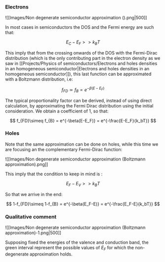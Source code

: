 ### Electrons

![[Images/Non degenerate semiconductor approximation ().png|500]]

In most cases in semiconductors the DOS and the Fermi energy are such that:

$$ E_C-E_F >> k_BT $$

This imply that from the crossing onwards of the DOS with the Fermi-Dirac distribution (which is the only contributing part in the electron density as we saw in [[Projects/Physics of semiconductors/Electrons and holes densities in an homogeneous semiconductor|Electrons and holes densities in an homogeneous semiconductor]]), this last function can be approximated with a Boltzmann distribution, i.e: 

$$ f_{FD}\simeq f_{B} \propto e^{-\beta(E-E_F)} $$

The typical proportionality factor can be derived, instead of using direct calculation, by approximating the Fermi Dirac distribution using the initial consideration.
We obtain a coefficient of 1, so that:

$$ f_{FD}\simeq f_{B} = e^{-\beta(E-E_F)} = e^{-\frac{E-E_F}{k_bT}}  $$

### Holes

Note that the same approximation can be done on holes, while this time we are focusing an the complementary Fermi-Dirac function:

![[Images/Non degenerate semiconductor approximation (Boltzmann approximation).png]]

This imply that the condition to keep in mind is :

$$ E_F-E_V >> k_BT $$

So that we arrive in the end:

$$ 1-f_{FD}\simeq 1-f_{B} = e^{-\beta(E_F-E)} = e^{-\frac{E_F-E}{k_bT}}  $$

### Qualitative comment

![[Images/Non degenerate semiconductor approximation (Boltzmann approximation)-1.png|500]]

Supposing fixed the energies of the valence and conduction band, the green interval represent the possible values of $E_F$ for which the non-degenerate approximation holds.

